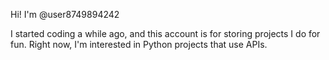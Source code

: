 Hi! I'm @user8749894242

I started coding a while ago, and this account is for storing projects I do for fun. 
Right now, I'm interested in Python projects that use APIs. 

